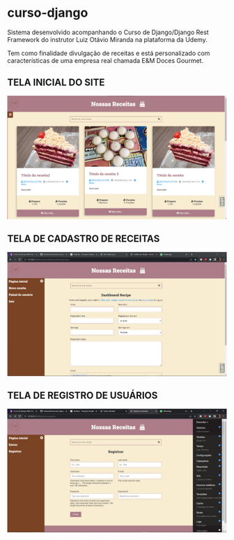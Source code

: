 # curso-django

Sistema desenvolvido acompanhando o Curso de Django/Django Rest Framework do instrutor
Luiz Otávio Miranda na plataforma da Udemy.

Tem como finalidade divulgação de receitas e está personalizado com características de uma empresa
real chamada E&M Doces Gourmet.

## TELA INICIAL DO SITE
![foto da tela inicial do sistema](https://github.com/EricksonDutra/curso-django/blob/main/images/home.png)

## TELA DE CADASTRO DE RECEITAS
![foto da tela inicial do sistema](https://github.com/EricksonDutra/curso-django/blob/main/images/newRecipe.png)

## TELA DE REGISTRO DE USUÁRIOS
![foto da tela inicial do sistema](https://github.com/EricksonDutra/curso-django/blob/main/images/register.png)